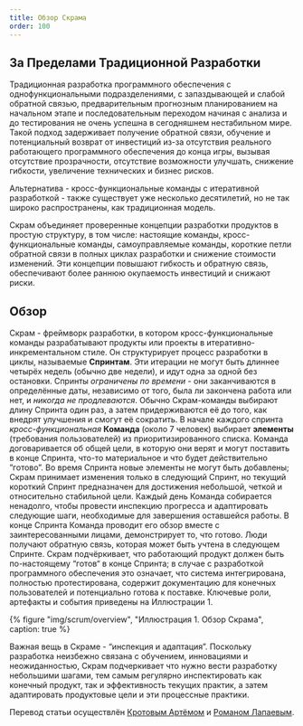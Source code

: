 ```yaml
---
title: Обзор Скрама
order: 100
---
```


## За Пределами Традиционной Разработки

Традиционная разработка программного обеспечения c однофункциональными подразделениями, с запаздывающей и слабой обратной связью, предварительным прогнозным планированием на начальном этапе и последовательным переходом начиная с анализа и до тестирования не очень успешна в сегодняшнем нестабильном мире. Такой подход задерживает получение обратной связи, обучение и потенциальный возврат от инвестиций из-за отсутствия реального работающего программного обеспечения до конца игры, вызывая отсутствие прозрачности, отсутствие возможности улучшать, снижение гибкости, увеличение технических и бизнес рисков.

Альтернатива - кросс-функциональные команды с итеративной разработкой - также существует уже несколько десятилетий, но не так широко распространены, как традиционная модель.

Скрам объединяет проверенные концепции разработки продуктов в простую структуру, в том числе: настоящие команды, кросс-функциональные команды, самоуправляемые команды, короткие петли обратной связи в полных циклах разработки и снижение стоимости изменений. Эти концепции повышают гибкость и обратную связь, обеспечивают более раннюю окупаемость инвестиций и снижают риски.

## Обзор

Скрам - фреймворк разработки, в котором кросс-функциональные команды разрабатывают продукты или проекты в итеративно-инкрементальном стиле. Он структурирует процесс разработки в циклы, называемые **Спринтам**. Эти итерации не могут быть длиннее четырёх недель (обычно две недели), и идут одна за одной без остановки. Спринты *ограничены по времени* - они заканчиваются в определённые даты, независимо от того, была ли закончена работа или нет, и *никогда не продлеваются*. Обычно Скрам-команды выбирают длину Спринта один раз, а затем придерживаются её до того, как внедрят улучшения и смогут её сократить. В начале каждого спринта *кросс-функциональная* **Команда** (около 7 человек) выбирает **элементы** (требования пользователей) из приоритизированного списка. Команда договаривается об общей цели, в которую они верят и могут поставить в конце Спринта, что-то материальное и что будет действительно ”готово”. Во время Спринта новые элементы не могут быть добавлены; Скрам принимает изменения только в следующий Спринт, но текущий короткий Спринт предназначен для достижения небольшой, четкой и относительно стабильной цели. Каждый день Команда собирается ненадолго, чтобы провести инспекцию прогресса и адаптировать следующие шаги, необходимые для завершения оставшейся работы. В конце Спринта Команда проводит его обзор вместе с заинтересованными лицами, демонстрирует то, что готово. Люди получают обратную связь, которая может быть учтена в следующем Спринте. Скрам подчёркивает, что работающий продукт должен быть по-настоящему “готов“ в конце Спринта; в случае с разработкой программного обеспечения это означает, что система интегрирована, полностью протестирована, содержит документацию для конечных пользователей и потенциально готова к поставке. Ключевые роли, артефакты и события приведены на Иллюстрации 1.
 
<div>
  {% figure "img/scrum/overview", "Иллюстрация 1. Обзор Скрама", caption: true %}
</div>

Важная вещь в Скраме - “инспекция и адаптация”. Поскольку разработка неизбежно связана с обучением, инновациями и неожиданностью, Скрам подчеркивает что нужно вести разработку небольшими шагами, тем самым регулярно инспектировать как конечный продукт, так и эффективность текущих практик, а затем адаптировать продуктовые цели и эти процессные практики.

Перевод статьи осуществлён [Кротовым Артёмом](https://www.facebook.com/artem.v.krotov) и [Романом Лапаевым](https://www.linkedin.com/in/romanlapaev).
